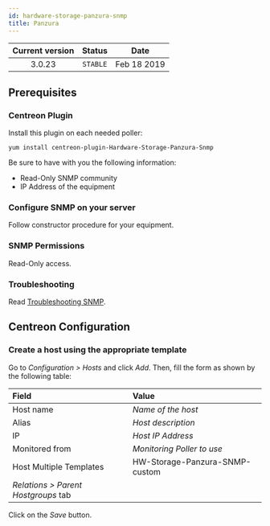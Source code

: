 ```yaml
---
id: hardware-storage-panzura-snmp
title: Panzura
---
```


| Current version | Status | Date |
| :-: | :-: | :-: |
| 3.0.23 | `STABLE` | Feb 18 2019 |

## Prerequisites

### Centreon Plugin

Install this plugin on each needed poller:

``` shell
yum install centreon-plugin-Hardware-Storage-Panzura-Snmp
```

Be sure to have with you the following information:

  - Read-Only SNMP community
  - IP Address of the equipment

### Configure SNMP on your server

Follow constructor procedure for your equipment.

### SNMP Permissions

Read-Only access.

### Troubleshooting

Read [Troubleshooting SNMP](http://documentation.centreon.com/docs/centreon-plugins/en/latest/user/guide.html#snmp).

## Centreon Configuration

### Create a host using the appropriate template

Go to *Configuration \> Hosts* and click *Add*. Then, fill the form as shown by the following table:

| Field                                | Value                          |
| :----------------------------------- | :----------------------------- |
| Host name                            | *Name of the host*             |
| Alias                                | *Host description*             |
| IP                                   | *Host IP Address*              |
| Monitored from                       | *Monitoring Poller to use*     |
| Host Multiple Templates              | HW-Storage-Panzura-SNMP-custom |
| *Relations \> Parent Hostgroups* tab |                                |

Click on the *Save* button.


